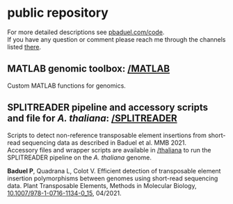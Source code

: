 # public repository
For more detailed descriptions see [pbaduel.com/code](http://pbaduel.com/code). <br/>
If you have any question or comment please reach me through the channels listed [there](http://pbaduel.com/about). 

## MATLAB genomic toolbox: [/MATLAB](/MATLAB)
Custom MATLAB functions for genomics. 

## SPLITREADER pipeline and accessory scripts and file for _A. thaliana_: [/SPLITREADER](/SPLITREADER)
Scripts to detect non-reference transposable element insertions from short-read sequencing data as described in Baduel et al. MMB 2021. <br/>
Accessory files and wrapper scripts are available in [/thaliana](/SPLITREADER/thaliana) to run the SPLITREADER pipeline on the _A. thaliana_ genome. <br/>

**Baduel P**, Quadrana L, Colot V. Efficient detection of transposable element insertion polymorphisms between genomes using short-read sequencing data. Plant Transposable Elements, Methods in Molecular Biology, [10.1007/978-1-0716-1134-0_15](https://doi.org/10.1007/978-1-0716-1134-0_15), 04/2021.
